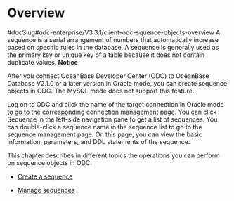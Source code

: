Overview 
=============================
#docSlug#odc-enterprise/V3.3.1/client-odc-squence-objects-overview
A sequence is a serial arrangement of numbers that automatically increase based on specific rules in the database. A sequence is generally used as the primary key or unique key of a table because it does not contain duplicate values. 
**Notice**



After you connect OceanBase Developer Center (ODC) to OceanBase Database V2.1.0 or a later version in Oracle mode, you can create sequence objects in ODC. The MySQL mode does not support this feature.

Log on to ODC and click the name of the target connection in Oracle mode to go to the corresponding connection management page. You can click Sequence in the left-side navigation pane to get a list of sequences. You can double-click a sequence name in the sequence list to go to the sequence management page. On this page, you can view the basic information, parameters, and DDL statements of the sequence. 

This chapter describes in different topics the operations you can perform on sequence objects in ODC.

* [Create a sequence](../5.client-odc-sequence-objects/2.client-odc-create-a-sequence.md)

  

* [Manage sequences](../5.client-odc-sequence-objects/3.client-odc-manage-sequence.md)

  



